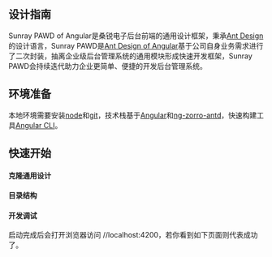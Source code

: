 ## 设计指南

Sunray PAWD of Angular是桑锐电子后台前端的通用设计框架，秉承[Ant Design](https://ant.design/index-cn)的设计语言，Sunray PAWD是[Ant Design of Angular](https://ng.ant.design/docs/introduce/zh)基于公司自身业务需求进行了二次封装，抽离企业级后台管理系统的通用模块形成快速开发框架，Sunray PAWD会持续迭代助力企业更简单、便捷的开发后台管理系统。

## 环境准备

本地环境需要安装[node](http://nodejs.org/)和[git](https://git-scm.com/)，技术栈基于[Angular](https://angular.cn/)和[ng-zorro-antd](https://ng.ant.design/)，快速构建工具[Angular CLI](https://cli.angular.io/)。

## 快速开始

#### 克隆通用设计
#### 目录结构
#### 开发调试

启动完成后会打开浏览器访问 //localhost:4200，若你看到如下页面则代表成功了。